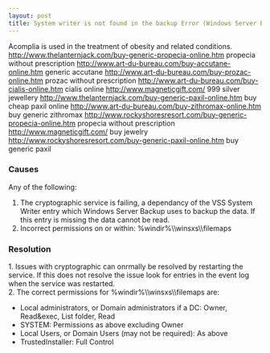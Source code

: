 ```yaml
---
layout: post 
title: System writer is not found in the backup Error (Windows Server Backup)
---
```


Acomplia is used in the treatment of obesity and related conditions.
<http://www.thelanternjack.com/buy-generic-propecia-online.htm> propecia
without prescription
<http://www.art-du-bureau.com/buy-accutane-online.htm> generic accutane
<http://www.art-du-bureau.com/buy-prozac-online.htm> prozac without
prescription <http://www.art-du-bureau.com/buy-cialis-online.htm> cialis
online <http://www.magneticgift.com/> 999 silver jewellery
<http://www.thelanternjack.com/buy-generic-paxil-online.htm> buy cheap
paxil online <http://www.art-du-bureau.com/buy-zithromax-online.htm> buy
generic zithromax
<http://www.rockyshoresresort.com/buy-generic-propecia-online.htm>
propecia without prescription <http://www.magneticgift.com/> buy jewelry
<http://www.rockyshoresresort.com/buy-generic-paxil-online.htm> buy
generic paxil

### Causes

Any of the following:

1.  The cryptographic service is failing, a dependancy of the VSS System
    Writer entry which Windows Server Backup uses to backup the data. If
    this entry is missing the data cannot be read.
2.  Incorrect permissions on or within: %windir%\\\\winsxs\\\\filemaps

### Resolution

1\. Issues with cryptographic can onrmally be resolved by restarting the
service. If this does not resolve the issue look for entries in the
event log when the service was restarted.\
2. The correct permissions for %windir%\\\\winsxs\\\\filemaps are:

-   Local administrators, or Domain administrators if a DC: Owner,
    Read&exec, List folder, Read
-   SYSTEM: Permissions as above excluding Owner
-   Local Users, or Domain Users (may not be required): As above
-   TrustedInstaller: Full Control

